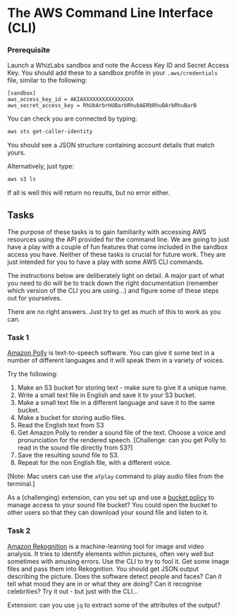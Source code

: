 # The AWS Command Line Interface (CLI)

### Prerequisite
Launch a WhizLabs sandbox and note the Access Key ID and Secret Access Key. You should add these to a sandbox profile in your `.aws/credentials` file, similar to the following:
```text
[sandbox]
aws_access_key_id = AKIAXXXXXXXXXXXXXXXX
aws_secret_access_key = RhUbArbrHUBarbRhubAERbRhuBArbRhuBarB
```

You can check you are connected by typing:
```bash
aws sts get-caller-identity
```
You should see a JSON structure containing account details that match yours.

Alternatively, just type:
```bash
aws s3 ls
```
If all is well this will return no results, but no error either.

## Tasks
The purpose of these tasks is to gain familiarity with accessing AWS resources using the API provided for the command line. We are going to just have a play with a couple of fun features that come included in the sandbox access you have. Neither of these tasks is crucial for future work. They are just intended for you to have a play with some AWS CLI commands. 

The instructions below are deliberately light on detail. A major part of what you need to do will be to track down the right documentation (remember which version of the CLI you are using...) and figure some of these steps out for yourselves.

There are no right answers. Just try to get as much of this to work as you can.

### Task 1
[Amazon Polly](https://aws.amazon.com/polly/) is text-to-speech software. You can give it some text in a number of different languages and it will speak them in a variety of voices.

Try the following:
1. Make an S3 bucket for storing text - make sure to give it a unique name.
1. Write a small text file in English and save it to your S3 bucket.
1. Make a small text file in a different language and save it to the same bucket.
1. Make a bucket for storing audio files.
1. Read the English text from S3
1. Get Amazon Polly to render a sound file of the text. Choose a voice and pronunciation for the rendered speech. [Challenge: can you get Polly to read in the sound file directly from S3?]
1. Save the resulting sound file to S3.
1. Repeat for the non English file, with a different voice.

[Note: Mac users can use the `afplay` command to play audio files from the terminal.]

As a (challenging) extension, can you set up and use a [bucket policy](https://docs.aws.amazon.com/AmazonS3/latest/userguide/example-bucket-policies.html) to manage access to your sound file bucket? You could open the bucket to other users so that they can download your sound file and listen to it.

### Task 2
[Amazon Rekognition](https://aws.amazon.com/rekognition/) is a machine-learning tool for image and video analysis. It tries to identify elements within pictures, often very well but sometimes with amusing errors. Use the CLI to try to fool it. Get some image files and pass them into Rekognition. You should get JSON output describing the picture. Does the software detect people and faces? Can it tell what mood they are in or what they are doing? Can it recognise celebrities? Try it out - but just with the CLI...

Extension: can you use `jq` to extract some of the attributes of the output?

